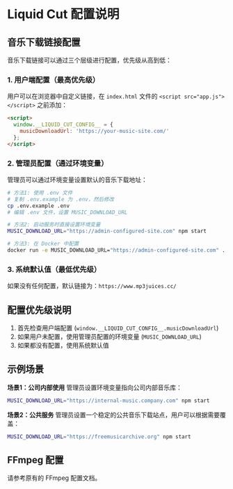# Liquid Cut 配置说明

## 音乐下载链接配置

音乐下载链接可以通过三个层级进行配置，优先级从高到低：

### 1. 用户端配置（最高优先级）

用户可以在浏览器中自定义链接，在 `index.html` 文件的 `<script src="app.js"></script>` 之前添加：

```html
<script>
  window.__LIQUID_CUT_CONFIG__ = {
    musicDownloadUrl: 'https://your-music-site.com/'
  };
</script>
```

### 2. 管理员配置（通过环境变量）

管理员可以通过环境变量设置默认的音乐下载地址：

```bash
# 方法1: 使用 .env 文件
# 复制 .env.example 为 .env，然后修改
cp .env.example .env
# 编辑 .env 文件，设置 MUSIC_DOWNLOAD_URL

# 方法2: 启动服务时直接设置环境变量
MUSIC_DOWNLOAD_URL="https://admin-configured-site.com" npm start

# 方法3: 在 Docker 中配置
docker run -e MUSIC_DOWNLOAD_URL="https://admin-configured-site.com" ...
```

### 3. 系统默认值（最低优先级）

如果没有任何配置，默认链接为：`https://www.mp3juices.cc/`

## 配置优先级说明

1. 首先检查用户端配置 (`window.__LIQUID_CUT_CONFIG__.musicDownloadUrl`)
2. 如果用户未配置，使用管理员配置的环境变量 (`MUSIC_DOWNLOAD_URL`)
3. 如果都没有配置，使用系统默认值

## 示例场景

**场景1：公司内部使用**
管理员设置环境变量指向公司内部音乐库：
```bash
MUSIC_DOWNLOAD_URL="https://internal-music.company.com" npm start
```

**场景2：公共服务**
管理员设置一个稳定的公共音乐下载站点，用户可以根据需要覆盖：
```bash
MUSIC_DOWNLOAD_URL="https://freemusicarchive.org" npm start
```

## FFmpeg 配置

请参考原有的 FFmpeg 配置文档。